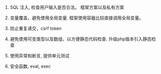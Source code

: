 
1. SQL 注入, 检查用户输入是否合法。 框架方案以及私有方案

2. 变量覆盖，避免使用全局变量. 框架使用容器比较直接调用全局变量。

3. 防止重复递交，csrf token 

4. 避免使用可变类型以及数组，以方便静态代码检查. 升级php版本引入静态检查

5. 使用异常和断言, 提供单元测试

7. 安全函数, eval, exec

